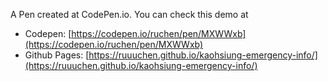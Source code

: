 A Pen created at CodePen.io. You can check this demo at

- Codepen: [https://codepen.io/ruchen/pen/MXWWxb](https://codepen.io/ruchen/pen/MXWWxb)
- Github Pages: [https://ruuuchen.github.io/kaohsiung-emergency-info/](https://ruuuchen.github.io/kaohsiung-emergency-info/)